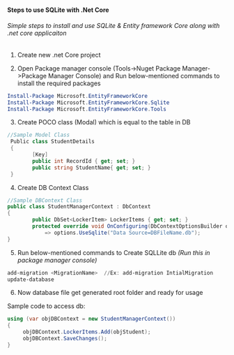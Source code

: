 #### Steps to use SQLite with .Net Core
###### Simple steps to install and use SQLite & Entity framework Core along with .net core applicaiton


1. Create new .net Core project

2. Open Package manager console (Tools->Nuget Package Manager->Package Manager Console) and  Run below-mentioned commands to install the required packages

```powershell
Install-Package Microsoft.EntityFrameworkCore
Install-Package Microsoft.EntityFrameworkCore.Sqlite
Install-Package Microsoft.EntityFrameworkCore.Tools
```

3. Create POCO class (Modal) which is equal to the table in DB

```csharp
//Sample Model Class
 Public class StudentDetails
 {
        [Key]
        public int RecordId { get; set; }
        public string StudentName{ get; set; }
 }
```

4. Create DB Context Class

```csharp
//Sample DBContext Class
public class StudentManagerContext : DbContext
{
        public DbSet<LockerItem> LockerItems { get; set; }
        protected override void OnConfiguring(DbContextOptionsBuilder options)
            => options.UseSqlite("Data Source=DBFileName.db");
}
```
5. Run below-mentioned commands to Create SQLLite db *(Run this in package manager console)*

```powershell
add-migration <MigrationName>  //Ex: add-migration IntialMigration
update-database
```

6. Now database file get generated root folder and ready for usage


Sample code to access db:

```csharp
using (var objDBContext = new StudentManagerContext())
{
     objDBContext.LockerItems.Add(objStudent);
     objDBContext.SaveChanges();
}
```


[//]: # (Tags: SQLite, EF Core, EF Core Migration)
[//]: # (Type: Asp.net Core - EntityFrameworkCore)
[//]: # (Rating: 1)
[//]: # (Languages:C#,powershell)
[//]: # (ReadyState:Publish)
